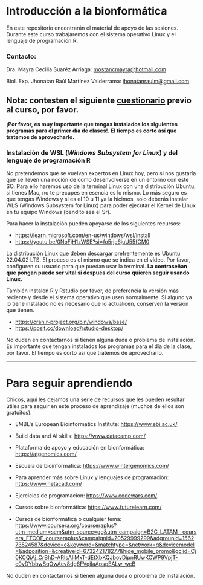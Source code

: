 # **Introducción a la bionformática**
En este repositorio encontrarán el material de apoyo de las sesiones. Durante este curso trabajaremos con el sistema operativo Linux y el lenguaje de programación R. 

### **Contacto:**

Dra. Mayra Cecilia Suaréz Arriaga: mostancmayra@hotmail.com

Biol. Exp. Jhonatan Raúl Martínez Valderrama: jhonatanraulm@gmail.com

**Nota:** contesten el siguiente [cuestionario](https://forms.gle/5twWJyDyJK3EKtr4A) previo al curso, por favor.
---
**¡Por favor, es muy importante que tengas instalados los siguientes programas para el primer día de clases!. El tiempo es corto así que tratemos de aprovecharlo.**

### **Instalación de WSL (*Windows Subsystem for Linux*) y del lenguaje de programación R**

No pretendemos que se vuelvan expertos en Linux hoy, pero si nos gustaría que se lleven una noción de como desenvolverse en un entorno con este SO. Para ello haremos uso de la terminal Linux con una distribución Ubuntu, si tienes Mac, no te precupes en esencia es lo mismo.  Lo más seguro es que tengas Windows y si es el 10 u 11 ya la hicimos, solo deberás instalar WLS (Windows Subsystem for Linux) para poder ejecutar el Kernel de Linux en tu equipo Windows (bendito sea el Sr). 

Para hacer la instalación pueden apoyarse de los siguientes recursos:

+ https://learn.microsoft.com/en-us/windows/wsl/install
+ https://youtu.be/0NoFjH1zWSE?si=fo5rje6juU55fCM0

La distribución Linux que deben descargar prefrentemente es Ubuntu 22.04.02 LTS. El proceso es el mismo que se indica en el vídeo. Por favor, configuren su usuario para que puedan usar la terminal. **La contraseñan que pongan puede ser vital si después del curso quieren seguir usando Linux.**

También instalen R y Rstudio por favor, de preferencia la versión más reciente y desde el sistema operativo que usen normalmente. Si alguno ya lo tiene instalado no es necesario que lo actualicen, conserven la versión que tienen. 

+ https://cran.r-project.org/bin/windows/base/
+ https://posit.co/download/rstudio-desktop/


No duden en contactarnos si tienen alguna duda o problema de instalación. Es importante que tengan instalados los programas para el día de la clase, por favor. El tiempo es corto así que tratemos de aprovecharlo.

---

# **Para seguir aprendiendo**

Chicos, aquí les dejamos una serie de recursos 
que les pueden resultar útiles para seguir en este proceso de aprendizaje (muchos de ellos son gratuitos).

+ EMBL's European Bioinformatics Institute: https://www.ebi.ac.uk/

+ Build data and AI skills: https://www.datacamp.com/

+ Plataforma de apoyo y educación en  bionformática: https://atgenomics.com/

+ Escuela de bioinformática: https://www.wintergenomics.com/ 

+ Para aprender más sobre Linux y lenguajes de programación: https://www.netacad.com/

+ Ejercicios de programacíon: https://www.codewars.com/

+ Cursos sobre bionformática: https://www.futurelearn.com/

+ Cursos de bionformática o cualquier tema: https://www.coursera.org/courseraplus?utm_medium=sem&utm_source=gg&utm_campaign=B2C_LATAM__coursera_FTCOF_courseraplus&campaignid=20529999299&adgroupid=156273524587&device=c&keyword=&matchtype=&network=g&devicemodel=&adposition=&creativeid=673242178277&hide_mobile_promo&gclid=Cj0KCQiAj_CrBhD-ARIsAIiMxT-dEtXbKQJbovDipnRUwKCWP9VpjT-c0vDYbbwSqOwAev8dg6FVqjIaApspEALw_wcB

No duden en contactarnos si tienen alguna duda o problema de instalación. 

